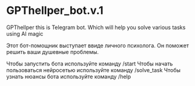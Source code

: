# GPThellper_bot.v.1
GPThellper this is Telegram bot. Which will help you solve various tasks using AI magic

Этот бот-помощник выступает ввиде личного психолога. Он поможет решить ваши душевные проблемы.

Чтобы запустить бота используйте команду /start
Чтобы начать пользоваться нейросетью используйте команду /solve_task
Чтобы узнать нюансы бота используйте команду /help 

